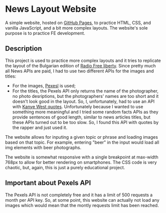 # News Layout Website

A simple website, hosted on [GitHub Pages](https://nbaldzhiev.github.io/news-site/), to practice HTML, CSS, and vanilla JavaScript, and a bit more complex layouts. The website's sole purpose is to practice FE development.

## Description

This project is used to practice more complex layouts and it tries to replicate the layout of the Bulgarian edition of 
[Radio Free liberty](https://www.svobodnaevropa.bg/). Since pretty much all News APIs are paid, I had to use two different APIs for the images and titles:
* For the images, [Pexesl](https://www.pexels.com/api/) is used;
* For the titles, the Pexels API only returns the name of the photographer, no photo desriptions, but the photographers' names are too short and it doesn't look
good in the layout. So, I, unfortunately, had to use an API with [Kanye West quotes](https://kanye.rest/). Unfortunately because I wanted to use something more
meaningful and I tried some random facts APIs as they provide sentences of good length, similar to news articles titles, but these APIs turned out to be too slow.
So, I found this API with quotes by the rapper and just used it.

The website allows for inputing a given topic or phrase and loading images based on that topic. For example, entering "beer" in the input would
load all img elements with beer photographs.

The website is somewhat responsive with a single breakpoint at max-width 768px to allow for better rendering on smartphones.
The CSS code is very chaotic, but, again, this is just a purely educational project.

## Important about Pexels API

The Pexels API is not completely free and it has a limit of 500 requests a month per API key. So, at some point, this website can actually not load any
images which would mean that the montly requests limit has been reached.
